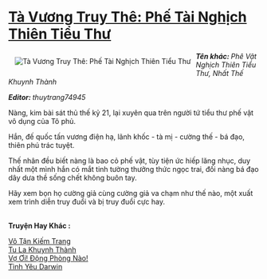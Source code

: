 <a href="https://utruyen.com/ta-vuong-truy-the-phe-tai-nghich-thien-tieu-thu/17451/" title="Tà Vương Truy Thê: Phế Tài Nghịch Thiên Tiểu Thư"><h1>Tà Vương Truy Thê: Phế Tài Nghịch Thiên Tiểu Thư</h1></a><div style="display:table"><img align="right" style="float: left; padding: 10px;" src="https://utruyen.com/images/story/200x260/ta-vuong-truy-the-phe-tai-nghich-thien-tieu-thu.jpg" alt="Tà Vương Truy Thê: Phế Tài Nghịch Thiên Tiểu Thư"><i><b>Tên khác: </b>Phê Vật Nghịch Thiên Tiểu Thư, Nhất Thế Khuynh Thành</i><p></p><i><b>Editor: </b>thuytrang74945</i><p></p>Nàng, kim bài sát thủ thế kỷ 21, lại xuyên qua trên người tứ tiểu thư phế vật vô dụng của Tô phủ. <p></p>Hắn, đế quốc tấn vương điện hạ, lãnh khốc - tà mị - cường thế - bá đạo, thiên phú trác tuyệt. <p></p>Thế nhân đều biết nàng là bao cỏ phế vật, tùy tiện ức hiếp lăng nhục, duy nhất một mình hắn có mắt tinh tường thưởng thức ngọc trai, đối nàng bá đạo dây dưa thề sống chết không buôn tay. <p></p>Hãy xem bọn họ cường giả cùng cường giả va chạm như thế nào, một xuất xem trình diễn truy đuổi và bị truy đuổi cực hay.</div><p><br><b>Truyện Hay Khác :</b></p><a href="https://utruyen.com/vo-tan-kiem-trang/2391/" alt="Vô Tận Kiếm Trang">Vô Tận Kiếm Trang</a><br/><a href="https://dammy2019.blogspot.com/2019/11/tu-la-khuynh-thanh.html" alt="Tu La Khuynh Thành">Tu La Khuynh Thành</a><br/><a href="https://github.com/quanluxury/truyenhot/tree/master/truyenhay/17018/" alt="Vợ Ơi! Động Phòng Nào!">Vợ Ơi! Động Phòng Nào!</a><br/><a href="https://truyenngontinhay.wordpress.com/2019/10/03/tinh-yeu-darwin/" alt="Tình Yêu Darwin">Tình Yêu Darwin</a><br/>